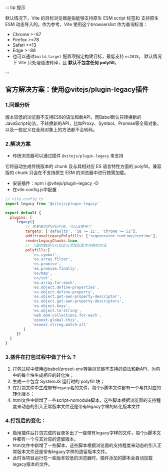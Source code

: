 ::: tip 提示

默认情况下，Vite 的目标浏览器是指能够支持原生 ESM script 标签和 支持原生 ESM 动态导入的。作为参考，Vite 使用这个browserslist 作为查询标准：

- Chrome >=87
- Firefox >=78
- Safari >=13
- Edge >=88 
- 也可以通过`build.target` 配置项指定构建目标，最低支持 `es2015`。 默认情况下 Vite 只处理语法转译，且 **默认不包含任何 polyfill**。

:::



## 官方解决方案：使用@vitejs/plugin-legacy插件

### 1.问题分析

版本较低的浏览器不支持ES6的语法和新API，而Babel默认只转换新的JavaScript句法，不转换新的API，比如Proxy、Symbol、Promise等全局对象，以及一些定义在全局对象上的方法都不会转码。



### 2.解决方案

- 传统浏览器可以通过插件 `@vitejs/plugin-legacy` 来支持

它将自动生成传统版本的 chunk 及与其相对应 ES 语言特性方面的 polyfill。兼容版的 chunk 只会在不支持原生 ESM 的浏览器中进行按需加载。

- 安装插件：npm i @vitejs/plugin-legacy -D
- 在vite.config.js中配置

```js
// vite.config.ts
import legacy from '@vitejs/plugin-legacy'

export default {
  plugins: [
     legacy({
         // 需要兼容的目标列表，可以设置多个
         targets: ['defaults', 'ie >= 11', 'chrome >= 52'], 
         additionalLegacyPolyfills: ['regenerator-runtime/runtime'],
         renderLegacyChunks:true,
         // 下面的数组可以自定义添加低版本转换的方法
         polyfills:[
            'es.symbol',
            'es.array.filter',
            'es.promise',
            'es.promise.finally',
            'es/map',
            'es/set',
            'es.array.for-each',
            'es.object.define-properties',
            'es.object.define-property',
            'es.object.get-own-property-descriptor',
            'es.object.get-own-property-descriptors',
            'es.object.keys',
            'es.object.to-string',
            'web.dom-collections.for-each',
            'esnext.global-this',
            'esnext.string.match-all'
        ]
     })
  ]
}
```



### 3.插件在打包过程中做了什么？

1. 打包过程中使用@babel/preset-env转换浏览器不支持的语法和新API，为包中的每个块生成相应的转化块；
2. 生成一个包含 SystemJS 运行时的 polyfill 块；
3. 在打包文件中生成带有legacy名的文件，每个js脚本文件都有一个与其对应的转化版本；
4. html文件中新增了一些script-nomodule脚本，这些脚本根据浏览器的支持程度来动态的引入正常版本文件还是带有legacy字样的转化版本文件



### 4.打包后的变化：

- 启用插件后打包完成的目录多出了一些带有legacy字样的文件，每个js脚本文件都有一个与其对应的遗留版本。
- html文件中新增了一些脚本，这些脚本根据浏览器的支持程度来动态的引入正常版本文件还是带有legacy字样的遗留版本文件。
- 此时当项目运行在一些版本较低的浏览器时，插件添加的脚本会自动加载legacy版本的文件。


